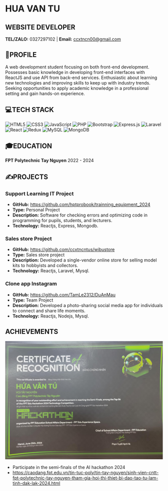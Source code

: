 # HUA VAN TU
## WEBSITE DEVELOPER

**TEL/ZALO:** 0327297102 | **Email:** ccxtncn00@gmail.com

## 👤PROFILE

A web development student focusing on both front-end development. Possesses basic knowledge in developing front-end interfaces with ReactJS and use API from back-end services. Enthusiastic about learning new technologies and improving skills to keep up with industry trends. Seeking opportunities to apply academic knowledge in a professional setting and gain hands-on experience.

## 💻TECH STACK
![HTML5](https://img.shields.io/badge/html5-%23E34F26.svg?style=for-the-badge&logo=html5&logoColor=white) ![CSS3](https://img.shields.io/badge/css3-%231572B6.svg?style=for-the-badge&logo=css3&logoColor=white) ![JavaScript](https://img.shields.io/badge/javascript-%23323330.svg?style=for-the-badge&logo=javascript&logoColor=%23F7DF1E) ![PHP](https://img.shields.io/badge/php-%23777BB4.svg?style=for-the-badge&logo=php&logoColor=white) ![Bootstrap](https://img.shields.io/badge/bootstrap-%23563D7C.svg?style=for-the-badge&logo=bootstrap&logoColor=white) ![Express.js](https://img.shields.io/badge/express.js-%23404d59.svg?style=for-the-badge&logo=express&logoColor=%2361DAFB) ![Laravel](https://img.shields.io/badge/laravel-%23FF2D20.svg?style=for-the-badge&logo=laravel&logoColor=white) ![React](https://img.shields.io/badge/react-%2320232a.svg?style=for-the-badge&logo=react&logoColor=%2361DAFB) ![Redux](https://img.shields.io/badge/redux-%23593d88.svg?style=for-the-badge&logo=redux&logoColor=white) ![MySQL](https://img.shields.io/badge/mysql-%2300f.svg?style=for-the-badge&logo=mysql&logoColor=white) ![MongoDB](https://img.shields.io/badge/MongoDB-%234ea94b.svg?style=for-the-badge&logo=mongodb&logoColor=white)

## 🎓EDUCATION

**FPT Polytechnic Tay Nguyen**
2022 - 2024

## ✍️PROJECTS

### Support Learning IT Project
- **GitHub:** https://github.com/hptprobook/trainning_equipment_2024
- **Type:** Personal Project
- **Description:** Software for checking errors and optimizing code in programming for pupils, students, and lecturers.
- **Technology:** Reactjs, Express, Mongodb.

### Sales store Project
- **GitHub:** https://github.com/ccxtncntus/wibustore
- **Type:** Sales store project
- **Description:** Developed a single-vendor online store for selling model kits to hobbyists and collectors.
- **Technology:** Reactjs, Laravel, Mysql.

### Clone app Instagram
- **GitHub:** https://github.com/TamLe2312/DuAnMau
- **Type:** Team Project
- **Description:** Developed a photo-sharing social media app for individuals to connect and share life moments.
- **Technology:** Reactjs, Nodejs, Mysql.

## ACHIEVEMENTS
![Alt text](https://github.com/ccxtncntus/ccxtncntus/blob/main/hackathon.jpg)
- Participate in the semi-finals of the AI ​​hackathon 2024
- https://caodang.fpt.edu.vn/tin-tuc-poly/tin-tay-nguyen/sinh-vien-cntt-fpt-polytechnic-tay-nguyen-tham-gia-hoi-thi-thiet-bi-dao-tao-tu-lam-tinh-dak-lak-2024.html 
